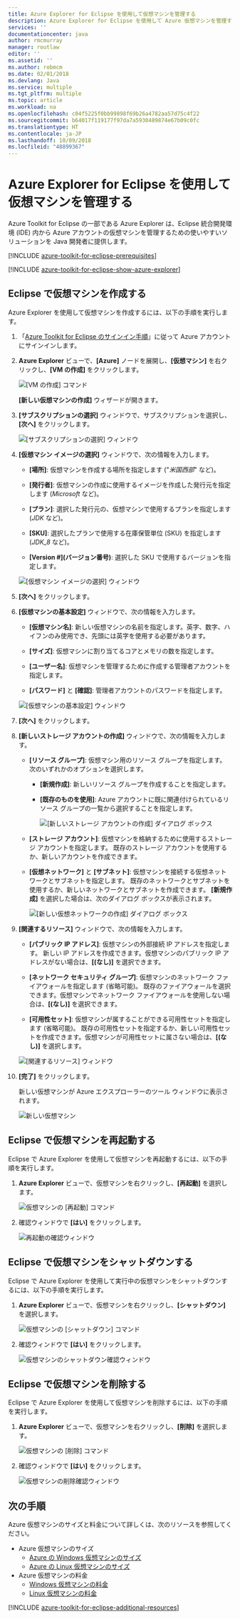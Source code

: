 ```yaml
---
title: Azure Explorer for Eclipse を使用して仮想マシンを管理する
description: Azure Explorer for Eclipse を使用して Azure 仮想マシンを管理する方法について説明します。
services: ''
documentationcenter: java
author: rmcmurray
manager: routlaw
editor: ''
ms.assetid: ''
ms.author: robmcm
ms.date: 02/01/2018
ms.devlang: Java
ms.service: multiple
ms.tgt_pltfrm: multiple
ms.topic: article
ms.workload: na
ms.openlocfilehash: c04f5225f0bb99898f69b26a4782aa57d75c4f22
ms.sourcegitcommit: b64017f119177f97da7a5930489874e67b09c0fc
ms.translationtype: HT
ms.contentlocale: ja-JP
ms.lasthandoff: 10/09/2018
ms.locfileid: "48899367"
---
```

# <a name="manage-virtual-machines-by-using-the-azure-explorer-for-eclipse"></a>Azure Explorer for Eclipse を使用して仮想マシンを管理する

Azure Toolkit for Eclipse の一部である Azure Explorer は、Eclipse 統合開発環境 (IDE) 内から Azure アカウントの仮想マシンを管理するための使いやすいソリューションを Java 開発者に提供します。

[!INCLUDE [azure-toolkit-for-eclipse-prerequisites](../includes/azure-toolkit-for-eclipse-prerequisites.md)]

[!INCLUDE [azure-toolkit-for-eclipse-show-azure-explorer](../includes/azure-toolkit-for-eclipse-show-azure-explorer.md)]

## <a name="create-a-virtual-machine-in-eclipse"></a>Eclipse で仮想マシンを作成する

Azure Explorer を使用して仮想マシンを作成するには、以下の手順を実行します。

1. 「[Azure Toolkit for Eclipse のサインイン手順](https://docs.microsoft.com/java/azure/eclipse/azure-toolkit-for-eclipse-sign-in-instructions)」に従って Azure アカウントにサインインします。

2. **Azure Explorer** ビューで、**[Azure]** ノードを展開し、**[仮想マシン]** を右クリックし、**[VM の作成]** をクリックします。

   ![[VM の作成] コマンド][CR01]  

   **[新しい仮想マシンの作成]** ウィザードが開きます。

3. **[サブスクリプションの選択]** ウィンドウで、サブスクリプションを選択し、**[次へ]** をクリックします。

   ![[サブスクリプションの選択] ウィンドウ][CR02]

4. **[仮想マシン イメージの選択]** ウィンドウで、次の情報を入力します。

   * **[場所]**: 仮想マシンを作成する場所を指定します ("*米国西部*" など)。

   * **[発行者]**: 仮想マシンの作成に使用するイメージを作成した発行元を指定します (*Microsoft* など)。

   * **[プラン]**: 選択した発行元の、仮想マシンで使用するプランを指定します (*JDK* など)。

   * **[SKU]**: 選択したプランで使用する在庫保管単位 (SKU) を指定します (*JDK_8* など)。

   * **[Version #]\(バージョン番号\)**: 選択した SKU で使用するバージョンを指定します。

   ![[仮想マシン イメージの選択] ウィンドウ][CR03]

5. **[次へ]** をクリックします。

6. **[仮想マシンの基本設定]** ウィンドウで、次の情報を入力します。

   * **[仮想マシン名]**: 新しい仮想マシンの名前を指定します。英字、数字、ハイフンのみ使用でき、先頭には英字を使用する必要があります。

   * **[サイズ]**: 仮想マシンに割り当てるコアとメモリの数を指定します。

   * **[ユーザー名]**: 仮想マシンを管理するために作成する管理者アカウントを指定します。

   * **[パスワード]** と **[確認]**: 管理者アカウントのパスワードを指定します。

   ![[仮想マシンの基本設定] ウィンドウ][CR04]

7. **[次へ]** をクリックします。

8. **[新しいストレージ アカウントの作成]** ウィンドウで、次の情報を入力します。

   * **[リソース グループ]**: 仮想マシン用のリソース グループを指定します。 次のいずれかのオプションを選択します。
     * **[新規作成]**: 新しいリソース グループを作成することを指定します。
     * **[既存のものを使用]**: Azure アカウントに既に関連付けられているリソース グループの一覧から選択することを指定します。

       ![[新しいストレージ アカウントの作成] ダイアログ ボックス][CR05]

   * **[ストレージ アカウント]**: 仮想マシンを格納するために使用するストレージ アカウントを指定します。 既存のストレージ アカウントを使用するか、新しいアカウントを作成できます。

   * **[仮想ネットワーク]** と **[サブネット]**: 仮想マシンを接続する仮想ネットワークとサブネットを指定します。 既存のネットワークとサブネットを使用するか、新しいネットワークとサブネットを作成できます。 **[新規作成]** を選択した場合は、次のダイアログ ボックスが表示されます。

      ![[新しい仮想ネットワークの作成] ダイアログ ボックス][CR06]

9. **[関連するリソース]** ウィンドウで、次の情報を入力します。

   * **[パブリック IP アドレス]**: 仮想マシンの外部接続 IP アドレスを指定します。 新しい IP アドレスを作成できます。仮想マシンのパブリック IP アドレスがない場合は、**[(なし)]** を選択できます。

   * **[ネットワーク セキュリティ グループ]**: 仮想マシンのネットワーク ファイアウォールを指定します (省略可能)。 既存のファイアウォールを選択できます。仮想マシンでネットワーク ファイアウォールを使用しない場合は、**[(なし)]** を選択できます。

   * **[可用性セット]**: 仮想マシンが属することができる可用性セットを指定します (省略可能)。 既存の可用性セットを指定するか、新しい可用性セットを作成できます。仮想マシンが可用性セットに属さない場合は、**[(なし)]** を選択します。

   ![[関連するリソース] ウィンドウ][CR07]

10. **[完了]** をクリックします。  

    新しい仮想マシンが Azure エクスプローラーのツール ウィンドウに表示されます。

    ![新しい仮想マシン][CR08]

## <a name="restart-a-virtual-machine-in-eclipse"></a>Eclipse で仮想マシンを再起動する

Eclipse で Azure Explorer を使用して仮想マシンを再起動するには、以下の手順を実行します。

1. **Azure Explorer** ビューで、仮想マシンを右クリックし、**[再起動]** を選択します。

   ![仮想マシンの [再起動] コマンド][RE01]

1. 確認ウィンドウで **[はい]** をクリックします。

   ![再起動の確認ウィンドウ][RE02]

## <a name="shut-down-a-virtual-machine-in-eclipse"></a>Eclipse で仮想マシンをシャットダウンする

Eclipse で Azure Explorer を使用して実行中の仮想マシンをシャットダウンするには、以下の手順を実行します。

1. **Azure Explorer** ビューで、仮想マシンを右クリックし、**[シャットダウン]** を選択します。

   ![仮想マシンの [シャットダウン] コマンド][SH01]

1. 確認ウィンドウで **[はい]** をクリックします。

   ![仮想マシンのシャットダウン確認ウィンドウ][SH02]

## <a name="delete-a-virtual-machine-in-eclipse"></a>Eclipse で仮想マシンを削除する

Eclipse で Azure Explorer を使用して仮想マシンを削除するには、以下の手順を実行します。

1. **Azure Explorer** ビューで、仮想マシンを右クリックし、**[削除]** を選択します。

   ![仮想マシンの [削除] コマンド][DE01]

1. 確認ウィンドウで **[はい]** をクリックします。

   ![仮想マシンの削除確認ウィンドウ][DE02]

## <a name="next-steps"></a>次の手順

Azure 仮想マシンのサイズと料金について詳しくは、次のリソースを参照してください。

* Azure 仮想マシンのサイズ
  * [Azure の Windows 仮想マシンのサイズ]
  * [Azure の Linux 仮想マシンのサイズ]
* Azure 仮想マシンの料金
  * [Windows 仮想マシンの料金]
  * [Linux 仮想マシンの料金]

[!INCLUDE [azure-toolkit-for-eclipse-additional-resources](../includes/azure-toolkit-for-eclipse-additional-resources.md)]

<!-- URL List -->

[Azure の Windows 仮想マシンのサイズ]: /azure/virtual-machines/virtual-machines-windows-sizes
[Azure の Linux 仮想マシンのサイズ]: /azure/virtual-machines/virtual-machines-linux-sizes
[Windows 仮想マシンの料金]: /pricing/details/virtual-machines/windows/
[Linux 仮想マシンの料金]: /pricing/details/virtual-machines/linux/

<!-- IMG List -->

[RE01]: media/azure-toolkit-for-eclipse-managing-virtual-machines-using-azure-explorer/RE01.png
[RE02]: media/azure-toolkit-for-eclipse-managing-virtual-machines-using-azure-explorer/RE02.png

[SH01]: media/azure-toolkit-for-eclipse-managing-virtual-machines-using-azure-explorer/SH01.png
[SH02]: media/azure-toolkit-for-eclipse-managing-virtual-machines-using-azure-explorer/SH02.png

[DE01]: media/azure-toolkit-for-eclipse-managing-virtual-machines-using-azure-explorer/DE01.png
[DE02]: media/azure-toolkit-for-eclipse-managing-virtual-machines-using-azure-explorer/DE02.png

[CR01]: media/azure-toolkit-for-eclipse-managing-virtual-machines-using-azure-explorer/CR01.png
[CR02]: media/azure-toolkit-for-eclipse-managing-virtual-machines-using-azure-explorer/CR02.png
[CR03]: media/azure-toolkit-for-eclipse-managing-virtual-machines-using-azure-explorer/CR03.png
[CR04]: media/azure-toolkit-for-eclipse-managing-virtual-machines-using-azure-explorer/CR04.png
[CR05]: media/azure-toolkit-for-eclipse-managing-virtual-machines-using-azure-explorer/CR05.png
[CR06]: media/azure-toolkit-for-eclipse-managing-virtual-machines-using-azure-explorer/CR06.png
[CR07]: media/azure-toolkit-for-eclipse-managing-virtual-machines-using-azure-explorer/CR07.png
[CR08]: media/azure-toolkit-for-eclipse-managing-virtual-machines-using-azure-explorer/CR08.png
